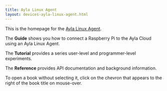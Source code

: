 ```yaml
---
title: Ayla Linux Agent
layout: devices-ayla-linux-agent.html
---
```


This is the homepage for the [Ayla Linux Agent](/glossary/ayla-linux-agent).

The **Guide** shows you how to connect a Raspberry Pi to the Ayla Cloud using an Ayla Linux Agent.

The **Tutorial** provides a series user-level and programmer-level experiments.

The **Reference** provides API documentation and background information.

To open a book without selecting it, click on the chevron that appears to the right of the book title on mouse-over.